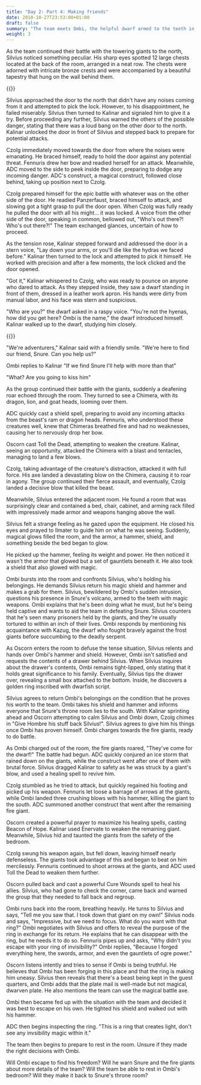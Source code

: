 ```yaml
---
title: "Day 2: Part 4: Making friends"
date: 2010-10-27T23:53:00+01:00
draft: false
summary: "The team meets Ombi, the helpful dwarf armed to the teeth in the center of Snure's volcano"
weight: 3
---
```


As the team continued their battle with the towering giants to the north, Silvius noticed something peculiar. His sharp eyes spotted 12 large chests located at the back of the room, arranged in a neat row. The chests were adorned with intricate bronze crests and were accompanied by a beautiful tapestry that hung on the wall behind them.

{{<imageToClickGlobal imgPosition = "left"  Caption = "12 large chests located at the back of the room, arranged in a neat row. The chests were adorned with intricate bronze crests" imagePath = "/img/DALL·E 2023-03-12 11.27.30 - single row of large chests located at the back of the room. arranged in a neat row. The chests were adorned with intricate bronze crests and were acco.png"  width = "30%" >}}


Silvius approached the door to the north that didn't have any noises coming from it and attempted to pick the lock. However, to his disappointment, he failed miserably. Silvius then turned to Kalinar and signaled him to give it a try. Before proceeding any further, Silvius warned the others of the possible danger, stating that there was a loud bang on the other door to the north. Kalinar unlocked the door in front of Silvius and stepped back to prepare for potential attacks.

Czolg immediately moved towards the door from where the noises were emanating. He braced himself, ready to hold the door against any potential threat. Fennuris drew her bow and readied herself for an attack. Meanwhile, ADC moved to the side to peek inside the door, preparing to dodge any incoming danger. ADC's construct, a magical construct, followed close behind, taking up position next to Czolg.

Czolg prepared himself for the epic battle with whatever was on the other side of the door. He readied Panzerfaust, braced himself to attack, and slowing got a tight grasp to pull the door open. When Czolg was fully ready he pulled the door with all his might... it was locked. A voice from the other side of the door, speaking in common, bellowed out, "Who's out there?! Who's out there?!" The team exchanged glances, uncertain of how to proceed. 

As the tension rose, Kalinar stepped forward and addressed the door in a stern voice, "Lay down your arms, or you'll die like the hydras we faced before." Kalinar then turned to the lock and attempted to pick it himself. He worked with precision and after a few moments, the lock clicked and the door opened.

"Got it," Kalinar whispered to Czolg, who was ready to pounce on anyone who dared to attack. As they stepped inside, they saw a dwarf standing in front of them, dressed in a leather work apron. His hands were dirty from manual labor, and his face was stern and suspicious.

"Who are you?" the dwarf asked in a raspy voice. "You're not the hyenas, how did you get here? Ombi is the name," the dwarf introduced himself. Kalinar walked up to the dwarf, studying him closely.

{{<imageToClickGlobal imgPosition = "right"  Caption = "'Ombi is the name', the dwarf introduced himself. Kalinar walked up to the dwarf, studying him closely." imagePath = "/img/DALL·E 2023-03-12 11.30.55 Ombi.png"  width = "60%" >}}



"We're adventurers," Kalinar said with a friendly smile. "We're here to find our friend, Snure. Can you help us?"

Ombi replies to Kalinar "If we find Snure I'll help with more than that"

"What? Are you going to kiss him"

As the group continued their battle with the giants, suddenly a deafening roar echoed through the room. They turned to see a Chimera, with its dragon, lion, and goat heads, looming over them.

ADC quickly cast a shield spell, preparing to avoid any incoming attacks from the beast's ram or dragon heads. Fennuris, who understood these creatures well, knew that Chimeras breathed fire and had no weaknesses, causing her to nervously drop her bow.

Oscorn cast Toll the Dead, attempting to weaken the creature. Kalinar, seeing an opportunity, attacked the Chimera with a blast and tentacles, managing to land a few blows. 

Czolg, taking advantage of the creature's distraction, attacked it with full force. His axe landed a devastating blow on the Chimera, causing it to roar in agony. The group continued their fierce assault, and eventually, Czolg landed a decisive blow that killed the beast.

Meanwhile, Silvius entered the adjacent room. He found a room that was surprisingly clear and contained a bed, chair, cabinet, and arming rack filled with impressively made armor and weapons hanging above the wall.

Silvius felt a strange feeling as he gazed upon the equipment. He closed his eyes and prayed to Ilmater to guide him on what he was seeing. Suddenly, magical glows filled the room, and the armor, a hammer, shield, and something beside the bed began to glow.

He picked up the hammer, feeling its weight and power. He then noticed it wasn't the armor that glowed but a set of gauntlets beneath it. He also took a shield that also glowed with magic. 

Ombi bursts into the room and confronts Silvius, who's holding his belongings. He demands Silvius return his magic shield and hammer and makes a grab for them. Silvius, bewildered by Ombi's sudden intrusion, questions his presence in Snure's volcano, armed to the teeth with magic weapons. Ombi explains that he's been doing what he must, but he's being held captive and wants to aid the team in defeating Snure. Silvius counters that he's seen many prisoners held by the giants, and they're usually tortured to within an inch of their lives. Ombi responds by mentioning his acquaintance with Kazug, the dwarf who fought bravely against the frost giants before succumbing to the deadly serpent.

As Oscorn enters the room to defuse the tense situation, Silvius relents and hands over Ombi's hammer and shield. However, Ombi isn't satisfied and requests the contents of a drawer behind Silvius. When Silvius inquires about the drawer's contents, Ombi remains tight-lipped, only stating that it holds great significance to his family. Eventually, Silvius tips the drawer over, revealing a small box attached to the bottom. Inside, he discovers a golden ring inscribed with dwarfish script.

Silvius agrees to return Ombi's belongings on the condition that he proves his worth to the team. Ombi takes his shield and hammer and informs everyone that Snure's throne room lies to the south. With Kalinar sprinting ahead and Oscorn attempting to calm Silvius and Ombi down, Czolg chimes in "Give Hombre his stuff back Silvius!". Silvius agrees to give him his things once Ombi has proven himself. Ombi charges towards the fire giants, ready to do battle.

As Ombi charged out of the room, the fire giants roared, "They've come for the dwarf!" The battle had begun. ADC quickly conjured an ice storm that rained down on the giants, while the construct went after one of them with brutal force. Silvius dragged Kalinar to safety as he was struck by a giant's blow, and used a healing spell to revive him.

Czolg stumbled as he tried to attack, but quickly regained his footing and picked up his weapon. Fennuris let loose a barrage of arrows at the giants, while Ombi landed three crushing blows with his hammer, killing the giant to the south. ADC summoned another construct that went after the remaining fire giant.

Oscorn created a powerful prayer to maximize his healing spells, casting Beacon of Hope. Kalinar used Enervate to weaken the remaining giant. Meanwhile, Silvius hid and taunted the giants from the safety of the bedroom.

Czolg swung his weapon again, but fell down, leaving himself nearly defenseless. The giants took advantage of this and began to beat on him mercilessly. Fennuris continued to shoot arrows at the giants, and ADC used Toll the Dead to weaken them further.

Oscorn pulled back and cast a powerful Cure Wounds spell to heal his allies. Silvius, who had gone to check the corner, came back and warned the group that they needed to fall back and regroup.

Ombi runs back into the room, breathing heavily. He turns to Silvius and says, "Tell me you saw that. I took down that giant on my own!" Silvius nods and says, "Impressive, but we need to focus. What do you want with that ring?" Ombi negotiates with Silvius and offers to reveal the purpose of the ring in exchange for its return. He explains that he can disappear with the ring, but he needs it to do so. Fennuris pipes up and asks, "Why didn't you escape with your ring of invisibility?" Ombi replies, "Because I forged everything here, the swords, armor, and even the gauntlets of ogre power."

Oscorn listens intently and tries to sense if Ombi is being truthful. He believes that Ombi has been forging in this place and that the ring is making him uneasy. Silvius then reveals that there's a beast being kept in the guest quarters, and Ombi adds that the plate mail is well-made but not magical, dwarven plate. He also mentions the team can use the magical battle axe. 

Ombi then became fed up with the situation with the team and decided it was best to escape on his own. He tighted his shield and walked out with his hammer.

ADC then begins inspecting the ring. "This is a ring that creates light, don't see any invsibility magic within it." 

The team then begins to prepare to rest in the room. Unsure if they made the right decisions with Ombi.

Will Ombi escape to find his freedom? Will he warn Snure and the fire giants about more details of the team? Will the team be able to rest in Ombi's bedroom? Will they make it back to Snure's throne room?

